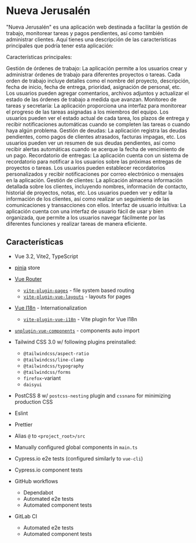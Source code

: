 # Nueva Jerusalén
"Nueva Jerusalén" es una aplicación web destinada a facilitar la gestión de trabajo, monitorear tareas y pagos pendientes, así como también administrar clientes. Aquí tienes una descripción de las características principales que podría tener esta aplicación:

Características principales:

Gestión de órdenes de trabajo:
La aplicación permite a los usuarios crear y administrar órdenes de trabajo para diferentes proyectos o tareas.
Cada orden de trabajo incluye detalles como el nombre del proyecto, descripción, fecha de inicio, fecha de entrega, prioridad, asignación de personal, etc.
Los usuarios pueden agregar comentarios, archivos adjuntos y actualizar el estado de las órdenes de trabajo a medida que avanzan.
Monitoreo de tareas y secretaría:
La aplicación proporciona una interfaz para monitorear el progreso de las tareas asignadas a los miembros del equipo.
Los usuarios pueden ver el estado actual de cada tarea, los plazos de entrega y recibir notificaciones automáticas cuando se completen las tareas o cuando haya algún problema.
Gestión de deudas:
La aplicación registra las deudas pendientes, como pagos de clientes atrasados, facturas impagas, etc.
Los usuarios pueden ver un resumen de sus deudas pendientes, así como recibir alertas automáticas cuando se acerque la fecha de vencimiento de un pago.
Recordatorio de entregas:
La aplicación cuenta con un sistema de recordatorio para notificar a los usuarios sobre las próximas entregas de proyectos o tareas.
Los usuarios pueden establecer recordatorios personalizados y recibir notificaciones por correo electrónico o mensajes en la aplicación.
Gestión de clientes:
La aplicación almacena información detallada sobre los clientes, incluyendo nombres, información de contacto, historial de proyectos, notas, etc.
Los usuarios pueden ver y editar la información de los clientes, así como realizar un seguimiento de las comunicaciones y transacciones con ellos.
Interfaz de usuario intuitiva:
La aplicación cuenta con una interfaz de usuario fácil de usar y bien organizada, que permite a los usuarios navegar fácilmente por las diferentes funciones y realizar tareas de manera eficiente.


## Características
- Vue 3.2, Vite2, TypeScript
- [pinia](https://github.com/vuejs/pinia) store
- [Vue Router](https://github.com/vuejs/vue-router)
  - [`vite-plugin-pages`](https://github.com/hannoeru/vite-plugin-pages) - file system based routing
  - [`vite-plugin-vue-layouts`](https://github.com/JohnCampionJr/vite-plugin-vue-layouts) - layouts for pages
- [Vue I18n](https://github.com/intlify/vue-i18n-next) - Internationalization
  - [`vite-plugin-vue-i18n`](https://github.com/intlify/vite-plugin-vue-i18n) - Vite plugin for Vue I18n
- [`unplugin-vue-components`](https://github.com/antfu/unplugin-vue-components) - components auto import

- Tailwind CSS 3.0 w/ following plugins preinstalled:
  - `@tailwindcss/aspect-ratio`
  - `@tailwindcss/line-clamp`
  - `@tailwindcss/typography`
  - `@tailwindcss/forms`
  - `firefox`-variant
  - `daisyui`
- PostCSS 8 w/ `postcss-nesting` plugin and `cssnano` for minimizing production CSS
- Eslint
- Prettier
- Alias `@` to `<project_root>/src`
- Manually configured global components in `main.ts`
- Cypress.io e2e tests (configured similarly to `vue-cli`)
- Cypress.io component tests
- GitHub workflows
  - Dependabot
  - Automated e2e tests
  - Automated component tests
- GitLab CI
  - Automated e2e tests
  - Automated component tests

